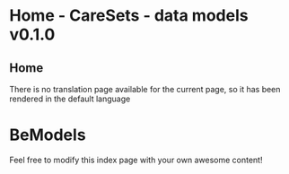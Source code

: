 # Home - CareSets - data models v0.1.0

## Home

 
There is no translation page available for the current page, so it has been rendered in the default language 

# BeModels

Feel free to modify this index page with your own awesome content!

